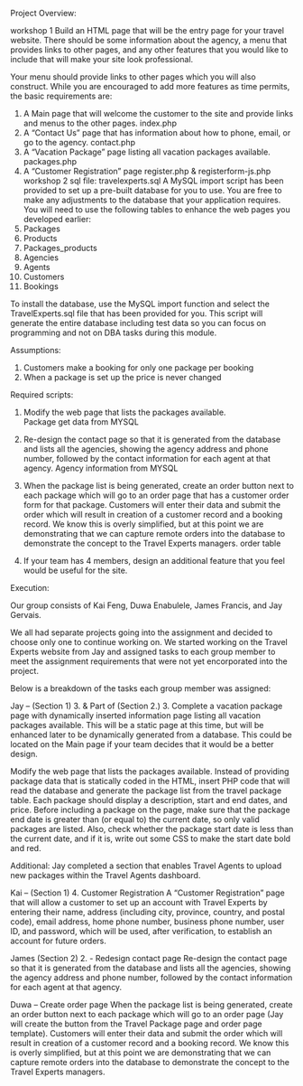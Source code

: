 Project Overview:

workshop 1 
Build an HTML page that will be the entry page for your travel website.  There should be some information about the agency, a menu that provides links to other pages, and any other features that you would like to include that will make your site look professional.
 
Your menu should provide links to other pages which you will also construct. While you are encouraged to add more features as time permits, the basic requirements are:

1.	A Main page that will welcome the customer to the site and provide links and menus to the other pages.
index.php 
2.	A “Contact Us” page that has information about how to phone, email, or go to the agency.
contact.php
3.	A “Vacation Package” page listing all vacation packages available. 
packages.php
4.	A “Customer Registration” page
register.php & registerform-js.php
workshop 2
sql file: 
travelexperts.sql
A MySQL import script has been provided to set up a pre-built database for you to use. You are free to make any adjustments to the database that your application requires. You will need to use the following tables to enhance the web pages you developed earlier:
1.	Packages
2.	Products
3.	Packages_products
4.	Agencies
5.	Agents
6.	Customers
7.	Bookings

To install the database, use the MySQL import function and select the TravelExperts.sql file that has been provided for you. This script will generate the entire database including test data so you can focus on programming and not on DBA tasks during this module.

Assumptions:
1.	Customers make a booking for only one package per booking
2.	When a package is set up the price is never changed

Required scripts:
1.	Modify the web page that lists the packages available.  
Package get data from MYSQL 

2.	Re-design the contact page so that it is generated from the database and lists all the agencies, showing the agency address and phone number, followed by the contact information for each agent at that agency.
Agency information from MYSQL
3.	When the package list is being generated, create an order button next to each package which will go to an order page that has a customer order form for that package.  Customers will enter their data and submit the order which will result in creation of a customer record and a booking record.  We know this is overly simplified, but at this point we are demonstrating that we can capture remote orders into the database to demonstrate the concept to the Travel Experts managers.
order table
4.	If your team has 4 members, design an additional feature that you feel would be useful for the site.


Execution:

Our group consists of Kai Feng, Duwa Enabulele, James Francis, and Jay Gervais.

We all had separate projects going into the assignment and decided to choose only one to continue working on. We started working on the Travel Experts website from Jay and assigned tasks to each group member to meet the assignment requirements that were not yet encorporated into the project.

Below is a breakdown of the tasks each group member was assigned:

Jay – (Section 1) 3. & Part of (Section 2.) 3. Complete a vacation package page with dynamically inserted information page listing all vacation packages available. This will be a static page at this time, but will be enhanced later to be dynamically generated from a database. This could be located on the Main page if your team decides that it would be a better design. 

Modify the web page that lists the packages available. Instead of providing package data that is statically coded in the HTML, insert PHP code that will read the database and generate the package list from the travel package table. Each package should display a description, start and end dates, and price. Before including a package on the page, make sure that the package end date is greater than (or equal to) the current date, so only valid packages are listed. Also, check whether the package start date is less than the current date, and if it is, write out some CSS to make the start date bold and red. 

Additional: Jay completed a section that enables Travel Agents to upload new packages within the Travel Agents dashboard.
 
Kai – (Section 1) 4. Customer Registration 
A “Customer Registration” page that will allow a customer to set up an account with Travel Experts by entering their name, address (including city, province, country, and postal code), email address, home phone number, business phone number, user ID, and password, which will be used, after verification, to establish an account for future orders. 
 
James (Section 2) 2. - Redesign contact page 
Re-design the contact page so that it is generated from the database and lists all the agencies, showing the agency address and phone number, followed by the contact information for each agent at that agency. 
 
Duwa – Create order page
When the package list is being generated, create an order button next to each package which will go to an order page (Jay will create the button from the Travel Package page and order page template). Customers will enter their data and submit the order which will result in creation of a customer record and a booking record. We know this is overly simplified, but at this point we are demonstrating that we can capture remote orders into the database to demonstrate the concept to the Travel Experts managers.
